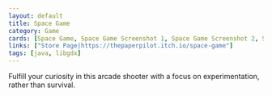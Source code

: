 ```yaml
---
layout: default
title: Space Game
category: Game
cards: [Space Game, Space Game Screenshot 1, Space Game Screenshot 2, Space Game Screenshot 3, Space Game Screenshot 4, Space Game Screenshot 5, Space Game Screenshot 6, Space Game Screenshot 7]
links: ["Store Page|https://thepaperpilot.itch.io/space-game"]
tags: [java, libgdx]
---
```

Fulfill your curiosity in this arcade shooter with a focus on experimentation, rather than survival.

